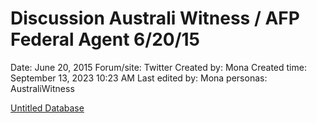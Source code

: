 # Discussion Australi Witness / AFP Federal Agent 6/20/15

Date: June 20, 2015
Forum/site: Twitter
Created by: Mona
Created time: September 13, 2023 10:23 AM
Last edited by: Mona
personas: AustraliWitness

[Untitled Database](Discussion%20Australi%20Witness%20AFP%20Federal%20Agent%206%2020%208f60f4e8a1814241a2c541bec49ae02e/Untitled%20Database%20bb6b1b74293d4168a1093d5adc824a4b.csv)